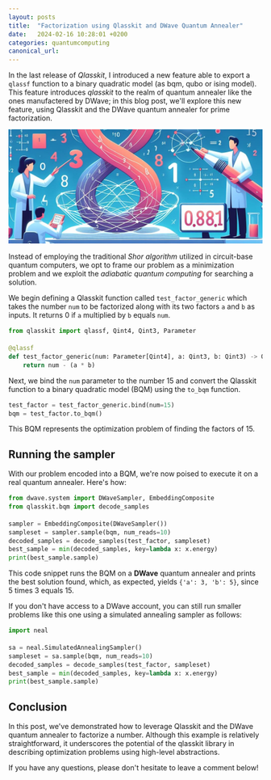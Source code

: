 ```yaml
---
layout: posts
title:  "Factorization using Qlasskit and DWave Quantum Annealer"
date:   2024-02-16 10:28:01 +0200
categories: quantumcomputing
canonical_url: 
---
```


In the last release of *Qlasskit*, I introduced a new feature able to export a `qlassf` function to a binary quadratic model (as bqm, qubo or ising model). 
This feature introduces *qlasskit* to the realm of quantum annealer like the ones manufactered by DWave; in this blog post, we'll explore this 
new feature, using Qlasskit and the DWave quantum annealer for prime factorization.

![](/assets/2024-02-16-factorize_annealer.jpg)

Instead of employing the traditional *Shor algorithm* utilized in circuit-base quantum computers, we opt to frame our problem as a minimization problem
and we exploit the *adiabatic quantum computing* for searching a solution.


We begin defining a Qlasskit function called `test_factor_generic` which takes the number `num` to be factorized along with its two factors `a` and `b` as inputs. 
It returns 0 if `a` multiplied by `b` equals `num`.


```python
from qlasskit import qlassf, Qint4, Qint3, Parameter

@qlassf
def test_factor_generic(num: Parameter[Qint4], a: Qint3, b: Qint3) -> Qint4:
    return num - (a * b)
```

Next, we bind the `num` parameter to the number 15 and convert the Qlasskit function to a binary quadratic model (BQM) using the `to_bqm` function.

```python
test_factor = test_factor_generic.bind(num=15)
bqm = test_factor.to_bqm()
```

This BQM represents the optimization problem of finding the factors of 15.


## Running the sampler

With our problem encoded into a BQM, we're now poised to execute it on a real quantum annealer. Here's how:

```python
from dwave.system import DWaveSampler, EmbeddingComposite
from qlasskit.bqm import decode_samples

sampler = EmbeddingComposite(DWaveSampler())
sampleset = sampler.sample(bqm, num_reads=10)
decoded_samples = decode_samples(test_factor, sampleset)
best_sample = min(decoded_samples, key=lambda x: x.energy)
print(best_sample.sample)
```

This code snippet runs the BQM on a **DWave** quantum annealer and prints the best solution found, which, as expected, yields ```{'a': 3, 'b': 5}```, since 5 times 3 equals 15.

If you don't have access to a DWave account, you can still run smaller problems like this one using a simulated annealing sampler as follows:


```python
import neal

sa = neal.SimulatedAnnealingSampler()
sampleset = sa.sample(bqm, num_reads=10)
decoded_samples = decode_samples(test_factor, sampleset)
best_sample = min(decoded_samples, key=lambda x: x.energy)
print(best_sample.sample)
```

## Conclusion

In this post, we've demonstrated how to leverage Qlasskit and the DWave quantum annealer to factorize a number. Although this example is relatively straightforward, it underscores the potential of the qlasskit library in describing optimization problems using high-level abstractions.

If you have any questions, please don't hesitate to leave a comment below!

